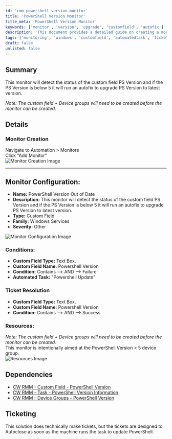 ```yaml
---
id: 'rmm-powershell-version-monitor'
title: 'PowerShell Version Monitor'
title_meta: 'PowerShell Version Monitor'
keywords: ['monitor', 'version', 'upgrade', 'customfield', 'autofix']
description: 'This document provides a detailed guide on creating a monitor that detects the status of the custom field PS Version. If the PS Version is below 5, it will automatically run a fix to upgrade to the latest version. It includes steps for monitor creation, configuration, conditions, ticket resolution, and dependencies.'
tags: ['monitoring', 'windows', 'customfield', 'automatedtask', 'ticketing']
draft: false
unlisted: false
---
```

## Summary

This monitor will detect the status of the custom field PS Version and if the PS Version is below 5 it will run an autofix to upgrade PS Version to latest version.

*Note: The custom field + Device groups will need to be created before the monitor can be created.*

## Details

### Monitor Creation
Navigate to Automation > Monitors  
Click "Add Monitor"  
![Monitor Creation Image](..\..\..\static\img\PowerShell-Version\image_11.png)

---

## Monitor Configuration:
- **Name:** PowerShell Version Out of Date
- **Description:** This monitor will detect the status of the custom field PS Version and if the PS Version is below 5 it will run an autofix to upgrade PS Version to latest version.
- **Type:** Custom Field
- **Family:** Windows Services
- **Severity:** Other

![Monitor Configuration Image](..\..\..\static\img\PowerShell-Version\image_12.png)

### Conditions:
- **Custom Field Type:** Text Box.
- **Custom Field Name:** Powershell Version
- **Condition:** Contains --> AND --> Failure
- **Automated Task:** "Powershell Update"

### Ticket Resolution
- **Custom Field Type:** Text Box.
- **Custom Field Name:** Powershell Version
- **Condition:** Contains --> AND --> Success

### Resources:
*Note: The custom field + Device groups will need to be created before the monitor can be created.*  
This monitor is intentionally aimed at the PowerShell Version < 5 device group.  
![Resources Image](..\..\..\static\img\PowerShell-Version\image_13.png)

## Dependencies
- [CW RMM - Custom Field - PowerShell Version](https://proval.itglue.com/DOC-5078775-12824368)  
- [CW RMM - Task - PowerShell Version Information](https://proval.itglue.com/DOC-5078775-12824367)  
- [CW RMM - Device Groups - PowerShell Version](https://proval.itglue.com/DOC-5078775-12824362)  

## Ticketing
This solution does technically make tickets, but the tickets are designed to Autoclose as soon as the machine runs the task to update PowerShell.



